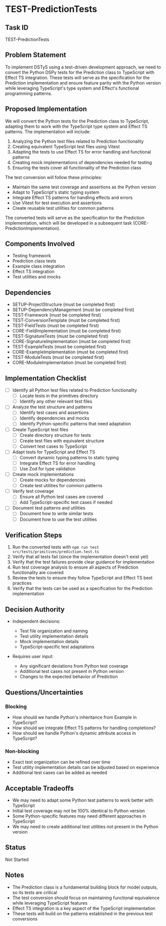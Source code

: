 # TEST-PredictionTests

## Task ID
TEST-PredictionTests

## Problem Statement
To implement DSTyS using a test-driven development approach, we need to convert the Python DSPy tests for the Prediction class to TypeScript with Effect TS integration. These tests will serve as the specification for the Prediction implementation and ensure feature parity with the Python version while leveraging TypeScript's type system and Effect's functional programming patterns.

## Proposed Implementation
We will convert the Python tests for the Prediction class to TypeScript, adapting them to work with the TypeScript type system and Effect TS patterns. The implementation will include:

1. Analyzing the Python test files related to Prediction functionality
2. Creating equivalent TypeScript test files using Vitest
3. Adapting the tests to use Effect TS for error handling and functional patterns
4. Creating mock implementations of dependencies needed for testing
5. Ensuring the tests cover all functionality of the Prediction class

The test conversion will follow these principles:
- Maintain the same test coverage and assertions as the Python version
- Adapt to TypeScript's static typing system
- Integrate Effect TS patterns for handling effects and errors
- Use Vitest for test execution and assertions
- Create reusable test utilities for common patterns

The converted tests will serve as the specification for the Prediction implementation, which will be developed in a subsequent task (CORE-PredictionImplementation).

## Components Involved
- Testing framework
- Prediction class tests
- Example class integration
- Effect TS integration
- Test utilities and mocks

## Dependencies
- SETUP-ProjectStructure (must be completed first)
- SETUP-DependencyManagement (must be completed first)
- TEST-Framework (must be completed first)
- TEST-ConversionTemplate (must be completed first)
- TEST-FieldTests (must be completed first)
- CORE-FieldImplementation (must be completed first)
- TEST-SignatureTests (must be completed first)
- CORE-SignatureImplementation (must be completed first)
- TEST-ExampleTests (must be completed first)
- CORE-ExampleImplementation (must be completed first)
- TEST-ModuleTests (must be completed first)
- CORE-ModuleImplementation (must be completed first)

## Implementation Checklist
- [ ] Identify all Python test files related to Prediction functionality
  - [ ] Locate tests in the primitives directory
  - [ ] Identify any other relevant test files
- [ ] Analyze the test structure and patterns
  - [ ] Identify test cases and assertions
  - [ ] Identify dependencies and mocks
  - [ ] Identify Python-specific patterns that need adaptation
- [ ] Create TypeScript test files
  - [ ] Create directory structure for tests
  - [ ] Create test files with equivalent structure
  - [ ] Convert test cases to TypeScript
- [ ] Adapt tests for TypeScript and Effect TS
  - [ ] Convert dynamic typing patterns to static typing
  - [ ] Integrate Effect TS for error handling
  - [ ] Use Zod for type validation
- [ ] Create mock implementations
  - [ ] Create mocks for dependencies
  - [ ] Create test utilities for common patterns
- [ ] Verify test coverage
  - [ ] Ensure all Python test cases are covered
  - [ ] Add TypeScript-specific test cases if needed
- [ ] Document test patterns and utilities
  - [ ] Document how to write similar tests
  - [ ] Document how to use the test utilities

## Verification Steps
1. Run the converted tests with `npm run test src/tests/primitives/prediction.test.ts`
2. Verify that all tests fail (since the implementation doesn't exist yet)
3. Verify that the test failures provide clear guidance for implementation
4. Run test coverage analysis to ensure all aspects of Prediction functionality are covered
5. Review the tests to ensure they follow TypeScript and Effect TS best practices
6. Verify that the tests can be used as a specification for the Prediction implementation

## Decision Authority
- Independent decisions:
  - Test file organization and naming
  - Test utility implementation details
  - Mock implementation details
  - TypeScript-specific test adaptations

- Requires user input:
  - Any significant deviations from Python test coverage
  - Additional test cases not present in Python version
  - Changes to the expected behavior of Prediction

## Questions/Uncertainties

### Blocking
- How should we handle Python's inheritance from Example in TypeScript?
- How should we integrate Effect TS patterns for handling completions?
- How should we handle Python's dynamic attribute access in TypeScript?

### Non-blocking
- Exact test organization can be refined over time
- Test utility implementation details can be adjusted based on experience
- Additional test cases can be added as needed

## Acceptable Tradeoffs
- We may need to adapt some Python test patterns to work better with TypeScript
- Initial test coverage may not be 100% identical to Python version
- Some Python-specific features may need different approaches in TypeScript
- We may need to create additional test utilities not present in the Python version

## Status
Not Started

## Notes
- The Prediction class is a fundamental building block for model outputs, so its tests are critical
- The test conversion should focus on maintaining functional equivalence while leveraging TypeScript features
- Effect TS integration is a key aspect of the TypeScript implementation
- These tests will build on the patterns established in the previous test conversions

